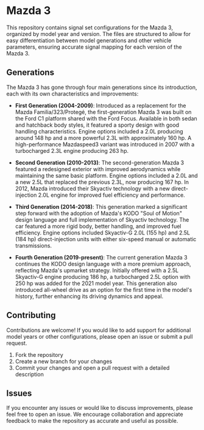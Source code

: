 # Mazda 3

This repository contains signal set configurations for the Mazda 3, organized by model year and version. The files are structured to allow for easy differentiation between model generations and other vehicle parameters, ensuring accurate signal mapping for each version of the Mazda 3.

## Generations

The Mazda 3 has gone through four main generations since its introduction, each with its own characteristics and improvements:

- **First Generation (2004-2009)**: Introduced as a replacement for the Mazda Familia/323/Protegé, the first-generation Mazda 3 was built on the Ford C1 platform shared with the Ford Focus. Available in both sedan and hatchback body styles, it featured a sporty design with good handling characteristics. Engine options included a 2.0L producing around 148 hp and a more powerful 2.3L with approximately 160 hp. A high-performance Mazdaspeed3 variant was introduced in 2007 with a turbocharged 2.3L engine producing 263 hp.

- **Second Generation (2010-2013)**: The second-generation Mazda 3 featured a redesigned exterior with improved aerodynamics while maintaining the same basic platform. Engine options included a 2.0L and a new 2.5L that replaced the previous 2.3L, now producing 167 hp. In 2012, Mazda introduced their Skyactiv technology with a new direct-injection 2.0L engine for improved fuel efficiency and performance.

- **Third Generation (2014-2018)**: This generation marked a significant step forward with the adoption of Mazda's KODO "Soul of Motion" design language and full implementation of Skyactiv technology. The car featured a more rigid body, better handling, and improved fuel efficiency. Engine options included Skyactiv-G 2.0L (155 hp) and 2.5L (184 hp) direct-injection units with either six-speed manual or automatic transmissions.

- **Fourth Generation (2019-present)**: The current generation Mazda 3 continues the KODO design language with a more premium approach, reflecting Mazda's upmarket strategy. Initially offered with a 2.5L Skyactiv-G engine producing 186 hp, a turbocharged 2.5L option with 250 hp was added for the 2021 model year. This generation also introduced all-wheel drive as an option for the first time in the model's history, further enhancing its driving dynamics and appeal.

## Contributing

Contributions are welcome! If you would like to add support for additional model years or other configurations, please open an issue or submit a pull request.

1. Fork the repository
2. Create a new branch for your changes
3. Commit your changes and open a pull request with a detailed description

## Issues

If you encounter any issues or would like to discuss improvements, please feel free to open an issue. We encourage collaboration and appreciate feedback to make the repository as accurate and useful as possible.
